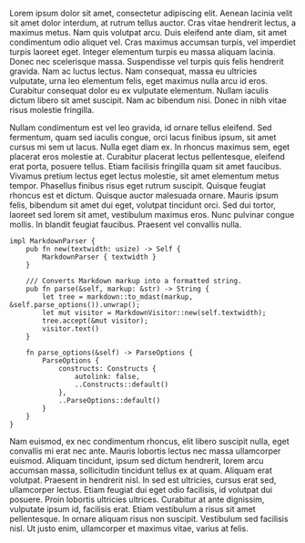 Lorem ipsum dolor sit amet, consectetur adipiscing elit. Aenean lacinia velit sit amet dolor interdum, at rutrum tellus auctor. Cras vitae hendrerit lectus, a maximus metus. Nam quis volutpat arcu. Duis eleifend ante diam, sit amet condimentum odio aliquet vel. Cras maximus accumsan turpis, vel imperdiet turpis laoreet eget. Integer elementum turpis eu massa aliquam lacinia. Donec nec scelerisque massa. Suspendisse vel turpis quis felis hendrerit gravida. Nam ac luctus lectus. Nam consequat, massa eu ultricies vulputate, urna leo elementum felis, eget maximus nulla arcu id eros. Curabitur consequat dolor eu ex vulputate elementum. Nullam iaculis dictum libero sit amet suscipit. Nam ac bibendum nisi. Donec in nibh vitae risus molestie fringilla.

Nullam condimentum est vel leo gravida, id ornare tellus eleifend. Sed fermentum, quam sed iaculis congue, orci lacus finibus ipsum, sit amet cursus mi sem ut lacus. Nulla eget diam ex. In rhoncus maximus sem, eget placerat eros molestie at. Curabitur placerat lectus pellentesque, eleifend erat porta, posuere tellus. Etiam facilisis fringilla quam sit amet faucibus. Vivamus pretium lectus eget lectus molestie, sit amet elementum metus tempor. Phasellus finibus risus eget rutrum suscipit. Quisque feugiat rhoncus est et dictum. Quisque auctor malesuada ornare. Mauris ipsum felis, bibendum sit amet dui eget, volutpat tincidunt orci. Sed dui tortor, laoreet sed lorem sit amet, vestibulum maximus eros. Nunc pulvinar congue mollis. In blandit feugiat faucibus. Praesent vel convallis nulla.

    impl MarkdownParser {
        pub fn new(textwidth: usize) -> Self {
            MarkdownParser { textwidth }
        }
    
        /// Converts Markdown markup into a formatted string.
        pub fn parse(&self, markup: &str) -> String {
            let tree = markdown::to_mdast(markup, &self.parse_options()).unwrap();
            let mut visitor = MarkdownVisitor::new(self.textwidth);
            tree.accept(&mut visitor);
            visitor.text()
        }
    
        fn parse_options(&self) -> ParseOptions {
            ParseOptions {
                constructs: Constructs {
                    autolink: false,
                    ..Constructs::default()
                },
                ..ParseOptions::default()
            }
        }
    }

Nam euismod, ex nec condimentum rhoncus, elit libero suscipit nulla, eget convallis mi erat nec ante. Mauris lobortis lectus nec massa ullamcorper euismod. Aliquam tincidunt, ipsum sed dictum hendrerit, lorem arcu accumsan massa, sollicitudin tincidunt tellus ex at quam. Aliquam erat volutpat. Praesent in hendrerit nisl. In sed est ultricies, cursus erat sed, ullamcorper lectus. Etiam feugiat dui eget odio facilisis, id volutpat dui posuere. Proin lobortis ultricies ultrices. Curabitur at ante dignissim, vulputate ipsum id, facilisis erat. Etiam vestibulum a risus sit amet pellentesque. In ornare aliquam risus non suscipit. Vestibulum sed facilisis nisl. Ut justo enim, ullamcorper et maximus vitae, varius at felis.
